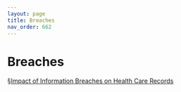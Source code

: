 ```yaml
---
layout: page
title: Breaches 
nav_order: 662 
---
```


# Breaches 
§[Impact of Information Breaches on Health Care Records](https://archive-1.bsafes.com/docs/I/impact-of-information-breaches-on-health-care-records/)
